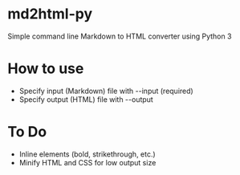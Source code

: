 # md2html-py
Simple command line Markdown to HTML converter using Python 3

# How to use
- Specify input (Markdown) file with --input (required)
- Specify output (HTML) file with --output

# To Do
- Inline elements (bold, strikethrough, etc.)
- Minify HTML and CSS for low output size

